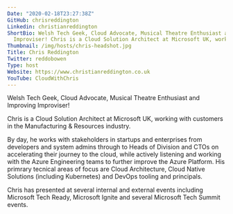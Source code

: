 ```yaml
---
Date: "2020-02-18T23:27:38Z"
GitHub: chrisreddington
Linkedin: christianreddington
ShortBio: Welsh Tech Geek, Cloud Advocate, Musical Theatre Enthusiast and Improving
  Improviser! Chris is a Cloud Solution Architect at Microsoft UK, working with customers in the Manufacturing & Resources industry.
Thumbnail: /img/hosts/chris-headshot.jpg
Title: Chris Reddington
Twitter: reddobowen
Type: host
Website: https://www.christianreddington.co.uk
YouTube: CloudWithChris
---
```

  <link rel="stylesheet" type="text/css" href="/images.css" />
Welsh Tech Geek, Cloud Advocate, Musical Theatre Enthusiast and Improving Improviser!

Chris is a Cloud Solution Architect at Microsoft UK, working with customers in the Manufacturing & Resources industry.

By day, he works with stakeholders in startups and enterprises from developers and system admins through to Heads of Division and CTOs on accelerating their journey to the cloud, while actively listening and working with the Azure Engineering teams to further improve the Azure Platform. His primrary tecnical areas of focus are Cloud Architecture, Cloud Native Solutions (including Kubernetes) and DevOps tooling and principals.

Chris has presented at several internal and external events including Microsoft Tech Ready, Microsoft Ignite and several Microsoft Tech Summit events.